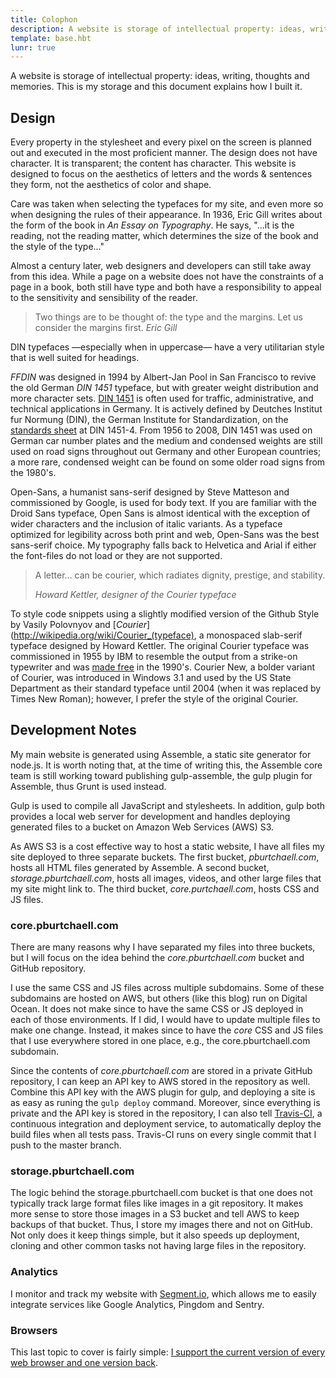 ```yaml
---
title: Colophon
description: A website is storage of intellectual property: ideas, writing, thoughts and memories. This document explains how I built my website.
template: base.hbt
lunr: true
---
```


A website is storage of intellectual property: ideas, writing, thoughts and memories. This is my storage and this document explains how I built it.

## Design

Every property in the stylesheet and every pixel on the screen is planned out and executed in the most proficient manner. The design does not have character. It is transparent; the content has character. This website is designed to focus on the aesthetics of letters and the words & sentences they form, not the aesthetics of color and shape.

Care was taken when selecting the typefaces for my site, and even more so when designing the rules of their appearance. In 1936, Eric Gill writes about the form of the book in *An Essay on Typography*. He says, "...it is the reading, not the reading matter, which determines the size of the book and the style of the type..."

Almost a century later, web designers and developers can still take away from this idea. While a page on a website does not have the constraints of a page in a book, both still have type and both have a responsibility to appeal to the sensitivity and sensibility of the reader.

> Two things are to be thought of: the type and the margins. Let us consider the margins first.
> <cite>Eric Gill<cite>

DIN typefaces &mdash;especially when in uppercase&mdash; have a very utilitarian style that is well suited for headings.

_FFDIN_ was designed in 1994 by Albert-Jan Pool in San Francisco to revive the old German _DIN 1451_ typeface, but with greater weight distribution and more character sets. [DIN 1451](http://wikipedia.org/wiki/DIN_1451) is often used for traffic, administrative, and technical applications in Germany. It is actively defined by Deutches Institut fur Normung (DIN), the German Institute for Standardization, on the [standards sheet](http://wikipedia.org/wiki/List_of_DIN_standards#DIN_1000_to_DIN_1999) at DIN 1451-4. From 1956 to 2008, DIN 1451 was used on German car number plates and the medium and condensed weights are still used on road signs throughout out Germany and other European countries; a more rare, condensed weight can be found on some older road signs from the 1980's.

Open-Sans, a humanist sans-serif designed by Steve Matteson and commissioned by Google, is used for body text. If you are familiar with the Droid Sans typeface, Open Sans is almost identical with the exception of wider characters and the inclusion of italic variants. As a typeface optimized for legibility across both print and web, Open-Sans was the best sans-serif choice. My typography falls back to Helvetica and Arial if either the font-files do not load or they are not supported.

> A letter... can be courier, which radiates dignity, prestige, and stability.
>
> <cite>Howard Kettler, designer of the Courier typeface</cite>

To style code snippets using a slightly modified version of the Github Style by Vasily Polovnyov and [_Courier_](http://wikipedia.org/wiki/Courier_(typeface), a monospaced slab-serif typeface designed by Howard Kettler. The original Courier typeface was commissioned in 1955 by IBM to resemble the output from a strike-on typewriter and was [made free](http://www.ctan.org/tex-archive/fonts/psfonts/courier) in the 1990's. Courier New, a bolder variant of Courier, was introduced in Windows 3.1 and used by the US State Department as their standard typeface until 2004 (when it was replaced by Times New Roman); however, I prefer the style of the original Courier.

## Development Notes

My main website is generated using Assemble, a static site generator for node.js. It is worth noting that, at the time of writing this, the Assemble core team is still working toward publishing gulp-assemble, the gulp plugin for Assemble, thus Grunt is used instead.

Gulp is used to compile all JavaScript and stylesheets. In addition, gulp both provides a local web server for development and handles deploying generated files to a bucket on Amazon Web Services (AWS) S3.

As AWS S3 is a cost effective way to host a static website, I have all files my site deployed to three separate buckets. The first bucket, *pburtchaell.com*, hosts all HTML files generated by Assemble. A second bucket, *storage.pburtchaell.com*, hosts all images, videos, and other large files that my site might link to. The third bucket, *core.purtchaell.com*, hosts CSS and JS files.

### core.pburtchaell.com

There are many reasons why I have separated my files into three buckets, but I will focus on the idea behind the *core.pburtchaell.com* bucket and GitHub repository.

I use the same CSS and JS files across multiple subdomains. Some of these subdomains are hosted on AWS, but others (like this blog) run on Digital Ocean. It does not make since to have the same CSS or JS deployed in each of those environments. If I did, I would have to update multiple files to make one change. Instead, it makes since to have the *core* CSS and JS files that I use everywhere stored in one place, e.g., the core.pburtchaell.com subdomain.

Since the contents of *core.pburtchaell.com* are stored in a private GitHub repository, I can keep an API key to AWS stored in the repository as well. Combine this API key with the AWS plugin for gulp, and deploying a site is as easy as runing the `gulp deploy` command. Moreover, since everything is private and the API key is stored in the repository, I can also tell [Travis-CI](http://travis-ci.com), a continuous integration and deployment service, to automatically deploy the build files when all tests pass. Travis-CI runs on every single commit that I push to the master branch.

### storage.pburtchaell.com

The logic behind the storage.pburtchaell.com bucket is that one does not typically track large format files like images in a git repository. It makes more sense to store those images in a S3 bucket and tell AWS to keep backups of that bucket. Thus, I store my images there and not on GitHub. Not only does it keep things simple, but it also speeds up deployment, cloning and other common tasks not having large files in the repository.

### Analytics

I monitor and track my website with [Segment.io](http://segment.io), which allows me to easily integrate services like Google Analytics, Pingdom and Sentry.

### Browsers

This last topic to cover is fairly simple: [I support the current version of every web browser and one version back](https://medium.com/@pb/browser-support-f9be0bb68f90).
